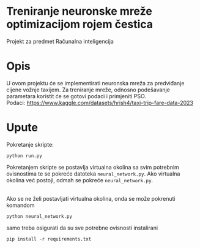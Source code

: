 # Treniranje neuronske mreže optimizacijom rojem čestica
Projekt za predmet Računalna inteligencija

# Opis
U ovom projektu će se implementirati neuronska mreža za predviđanje cijene vožnje taxijem. Za treniranje mreže, odnosno podešavanje parametara koristit će se gotovi podaci i primjeniti PSO.
<br> Podaci: https://www.kaggle.com/datasets/hrish4/taxi-trip-fare-data-2023

# Upute
Pokretanje skripte:
```
python run.py
```
Pokretanjem skripte se postavlja virtualna okolina sa svim potrebnim ovisnostima te se pokreće datoteka `neural_network.py`. Ako virtualna okolina već postoji, odmah se pokreće `neural_network.py`.

<br> Ako se ne želi postavljati virtualna okolina, onda se može pokrenuti komandom 
```
python neural_network.py
```
samo treba osigurati da su sve potrebne ovisnosti instalirani 
```
pip install -r requirements.txt
```

